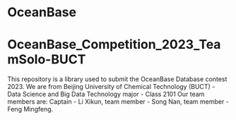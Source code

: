 # OceanBase

# OceanBase_Competition_2023_TeamSolo-BUCT

This repository is a library used to submit the OceanBase Database contest 2023. We are from Beijing University of Chemical Technology (BUCT) - Data Science and Big Data Technology major - Class 2101 Our team members are: Captain - Li Xikun, team member - Song Nan, team member - Feng Mingfeng.